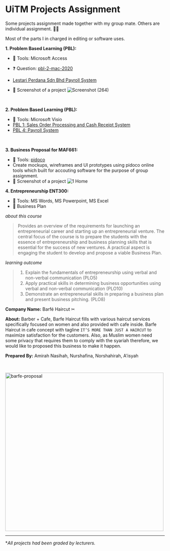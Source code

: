# UiTM Projects Assignment

<!--![visitors](https://visitor-badge.glitch.me/badge?page_id=amirahnasihah.uitm-projects-assignment&left_color=purple&right_color=yellow)-->

Some projects assignment made together with my group mate. Others are individual assignment. 👩‍🎓

Most of the parts I in charged in editing or software uses.

**1. Problem Based Learning (PBL):**
- 🧰 Tools: Microsoft Access
- ❓ Question: [pbl-2-mac-2020](https://github.com/amirahnasihah/uitm-projects-assignment/files/8148988/pdfcoffee.com_pbl-2-mac-2020-pdf-free.pdf)

- [Lestari Perdana Sdn Bhd Payroll System](https://github.com/amirahnasihah/uitm-projects-assignment/tree/main/payroll-system-database-ms-access)
- 📸 Screenshot of a project 
    ![Screenshot (264)](https://user-images.githubusercontent.com/89834315/148381848-76b9fc0d-0d2a-45d8-9dd5-d71d814709db.png)

<br>

**2. Problem Based Learning (PBL):**
- 🧰 Tools: Microsoft Visio
- [PBL 1: Sales Order Processing and Cash Receipt System](https://github.com/amirahnasihah/uitm-projects-assignment/blob/main/PBL%201%20Sales%20Order%20Processing%20and%20Cash%20Receipt%20System%20Rapid%20Electronics%20Company.vsdx)
- [PBL 4: Payroll System](https://github.com/amirahnasihah/uitm-projects-assignment/blob/main/PBL%204%20Payroll%20System%20Cozy%20Clothing%20Company.vsdx)

<br>

**3. Business Proposal for MAF661:**
- 🧰 Tools: [pidoco](https://pidoco.com/en)
- Create mockups, wireframes and UI prototypes using pidoco online tools which built for accouting software for the purpose of group assignment.
- 📸 Screenshot of a project
  ![1 Home](https://user-images.githubusercontent.com/89834315/148384735-a9df4620-30ac-43dd-bd9c-0116beef1294.png)
  
**4. Entrepreneurship ENT300:**
- 🧰 Tools: MS Words, MS Powerpoint, MS Excel
- 💼 Business Plan

_about this course_
> Provides an overview of the requirements for launching an entrepreneurial career and starting up an entrepreneurial venture. The central focus of the course is to prepare the students with the essence of entrepreneurship and business planning skills that is essential for the success of new ventures. A practical aspect is engaging the student to develop and propose a viable Business Plan.

_learning outcome_
> 1) Explain the fundamentals of entrepreneurship using verbal and non-verbal communication (PLO5)
> 2) Apply practical skills in determining business opportunities using verbal and non-verbal communication (PLO10)
> 3) Demonstrate an entrepreneurial skills in preparing a business plan and present business pitching. (PLO8)

**Company Name:** Barfé Haircut ✂

**About:** Barber + Cafe, Barfe Haircut fills with various haircut services specifically focused on women and also provided with cafe inside. Barfe Haircut in cafe concept with tagline `IT’S MORE THAN JUST A HAIRCUT` to maximize satisfaction for the customers. Also, as Muslim women need some privacy that requires them to comply with the syariah therefore, we would like to proposed this business to make it happen.

**Prepared By:** Amirah Nasihah, Nurshafina, Norshahirah, A'isyah

<br>

<img src="https://user-images.githubusercontent.com/89834315/155855735-a376f370-2c04-471b-beb8-17a7bd207d26.jpg" alt="barfe-proposal" width="500" height="500"></img>
  
---
**All projects had been graded by lecturers.*
